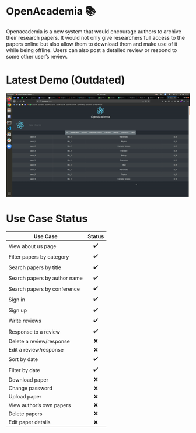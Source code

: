 # OpenAcademia :books:
Openacademia is a new system that would encourage authors to archive their research papers. It would not only give researchers full access to the papers online but also allow them to download them and make use of it while being offline. Users can also post a detailed review or respond to some other user’s review.

# Latest Demo (Outdated)
![DEMO_GIF](media/openacademia.gif)

# Use Case Status
Use Case | Status
------------ | :------------:
View about us page | :heavy_check_mark:
Filter papers by category | :heavy_check_mark:
Search papers by title | :heavy_check_mark:
Search papers by author name | :heavy_check_mark:
Search papers by conference | :heavy_check_mark:
Sign in | :heavy_check_mark:
Sign up | :heavy_check_mark:
Write reviews | :heavy_check_mark:
Response to a review | :heavy_check_mark:
Delete a review/response | :x:
Edit a review/response | :x:
Sort by date | :heavy_check_mark:
Filter by date | :heavy_check_mark:
Download paper | :x: 
Change password | :x:
Upload paper | :x:
View author’s own papers | :x:
Delete papers | :x:
Edit paper details | :x:
